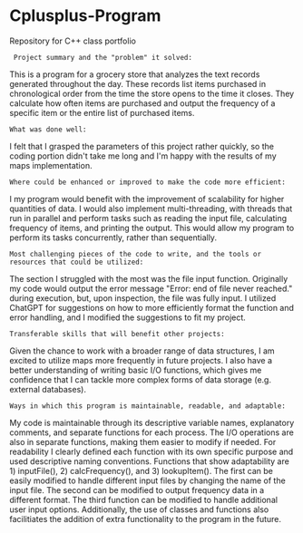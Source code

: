 # Cplusplus-Program
Repository for C++ class portfolio

     Project summary and the "problem" it solved:
This is a program for a grocery store that analyzes the text records generated throughout the day. These records list items purchased in chronological order from the time the store opens to the time it closes. They calculate how often items are purchased and output the frequency of a specific item or the entire list of purchased items.

    What was done well:
I felt that I grasped the parameters of this project rather quickly, so the coding portion didn't take me long and I'm happy with the results of my maps implementation. 

    Where could be enhanced or improved to make the code more efficient:
    
I my program would benefit with the improvement of scalability for higher quantities of data. I would also implement multi-threading, with threads that run in parallel and perform tasks such as reading the input file, calculating frequency of items, and printing the output. This would allow my program to perform its tasks concurrently, rather than sequentially. 

    Most challenging pieces of the code to write, and the tools or resources that could be utilized:
The section I struggled with the most was the file input function. Originally my code would output the error message "Error: end of file never reached." during execution, but, upon inspection, the file was fully input. I utilized ChatGPT for suggestions on how to more efficiently format the function and error handling, and I modified the suggestions to fit my project. 

    Transferable skills that will benefit other projects:
Given the chance to work with a broader range of data structures, I am excited to utilize maps more frequently in future projects. I also have a better understanding of writing basic I/O functions, which gives me confidence that I can tackle more complex forms of data storage (e.g. external databases). 

    Ways in which this program is maintainable, readable, and adaptable:
My code is maintainable through its descriptive variable names, explanatory comments, and separate functions for each process. The I/O operations are also in separate functions, making them easier to modify if needed. For readability I clearly defined each function with its own specific purpose and used descriptive naming conventions. Functions that show adaptability are 1) inputFile(), 2) calcFrequency(), and 3) lookupItem(). The first can be easily modified to handle different input files by changing the name of the input file. The second can be modified to output frequency data in a different format. The third function can be modified to handle additional user input options. Additionally, the use of classes and functions also facilitiates the addition of extra functionality to the program in the future. 
